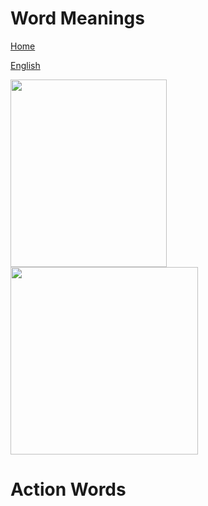 # Word Meanings


[Home](all-files-links.md)

[English](all-english-links.md)


<img src="https://i.pinimg.com/originals/39/e8/52/39e85202dab472c06d423be11a5f50a7.png" width="250" height="300">


<img src="https://i.pinimg.com/originals/f6/b9/0c/f6b90c65200201ae44c45614e2201a11.png" width="300" height="300">


# Action Words
